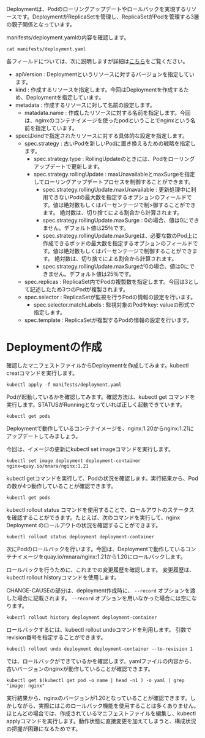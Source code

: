 Deploymentは、Podのローリングアップデートやロールバックを実現するリソースです。DeploymentがReplicaSetを管理し、ReplicaSetがPodを管理する3層の親子関係となっています。

manifests/deployment.yamlの内容を確認します。

```execute
cat manifests/deployment.yaml
```

各フィールドについては、次に説明しますが詳細は[こちら](https://kubernetes.io/docs/reference/kubernetes-api/workload-resources/deployment-v1/)をご覧ください。

- apiVersion : Deploymentというリソースに対するバージョンを指定しています。
- kind : 作成するリソースを指定します。今回はDeploymentを作成するため、Deploymentを指定しています。
- metadata : 作成するリソースに対して名前の設定します。
  -  matadata.name : 作成したリソースに対する名前を指定します。今回は、nginxのコンテナイメージを使ったpodということでnginxという名前を指定しています。
- specはkindで指定されたリソースに対する具体的な設定を指定します。 
  - spec.strategy : 古いPodを新しいPodに置き換えるための戦略を指定します。
    - spec.strategy.type : RollingUpdateのときには、Podをローリングアップデートで更新します。
    - spec.strategy.rollingUpdate : maxUnavailableとmaxSurgeを指定してローリングアップデートプロセスを制御することができます。
      - spec.strategy.rollingUpdate.maxUnavailable : 更新処理中に利用できないPodの最大数を指定するオプションのフィールドです。値は絶対数もしくはパーセンテージで制>御することができます。 絶対数は、切り捨てによる割合から計算されます。 
      - spec.strategy.rollingUpdate.maxSurge : 0の場合、値は0にできません。デフォルト値は25％です。
      - spec.strategy.rollingUpdate.maxSurgeは、必要な数のPod上に作成できるポッドの最大数を指定するオプションのフィールドです。値は絶対数もしくはパーセンテージで制御することができます。 絶対数は、切り捨てによる割合から計算されます。 
      - spec.strategy.rollingUpdate.maxSurgeが0の場合、値は0にできません。デフォルト値は25％です。
  - spec.replicas : ReplicaSet内でPodの複製数を指定します。今回は3として記述したため3つのPodが複製されます。
  - spec.selector : ReplicaSetが監視を行うPodの情報の設定を行います。
    - spec.selector.matchLabels : 監視対象のPodをkey: valueの形式で指定します。
  - spec.template : ReplicaSetが複製するPodの情報の設定を行います。

# Deploymentの作成

確認したマニフェストファイルからDeploymentを作成してみます。kubectl creatコマンドを実行します。

```execute
kubectl apply -f manifests/deployment.yaml
```

Podが起動しているかを確認してみます。確認方法は、kubectl get コマンドを実行します。STATUSがRunningとなっていれば正しく起動できています。

```execute
kubectl get pods
```

Deploymentで動作しているコンテナイメージを、nginx:1.20からnginx:1.21にアップデートしてみましょう。

今回は、イメージの更新にkubectl set imageコマンドを実行します。

```execute
kubectl set image deployment deployment-container nginx=quay.io/mnara/nginx:1.21
```

kubectl getコマンドを実行して、Podの状況を確認します。実行結果から、Podの数が4つ動作していることが確認できます。

```execute
kubectl get pods
```

kubectl rollout status コマンドを使用することで、ロールアウトのステータスを確認することができます。たとえば、次のコマンドを実行して、nginx Deployment のロールアウトの状況を確認することができます。

```execute
kubectl rollout status deployment deployment-container
```

次にPodのロールバックを行います。今回は、Deploymentで動作しているコンテナイメージをquay.io/mnara/nginx:1.21から1.20にロールバックします。

ロールバックを行うために、これまでの変更履歴を確認します。 変更履歴は、kubectl rollout historyコマンドを使用します。

CHANGE-CAUSEの部分は、deployment作成時に、 ```--record``` オプションを渡した場合に記載されます。 ```--record``` オプションを用いなかった場合には空になります。

```execute
kubectl rollout history deployment deployment-container
```

ロールバックするには、kubectl rollout undoコマンドを利用します。
引数でrevision番号を指定することができます。

```execute
kubectl rollout undo deployment deployment-container --to-revision 1
```

では、ロールバックができているかを確認します。yamlファイルの内容から、古いバージョンのnginxが動作していることが確認できます。

```
kubectl get $(kubectl get pod -o name | head -n1 ) -o yaml | grep "image: nginx"
```

実行結果から、nginxのバージョンが1.20となっていることが確認できます。しかしながら、実際にはこのロールバック機能を使用することは多くありません。ほとんどの場合では、作成されているマニフェストファイルを編集し、kubectl applyコマンドを実行します。動作状態に直接変更を加えてしまうと、構成状況の把握が困難になるためです。
